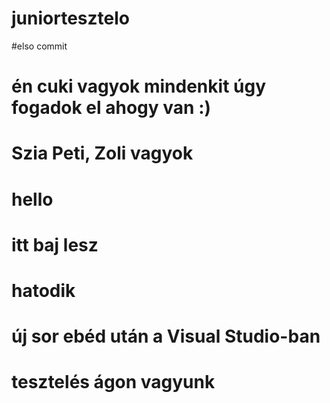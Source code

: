 # juniortesztelo
#elso commit
# én cuki vagyok mindenkit úgy fogadok el ahogy van :)
# Szia Peti, Zoli vagyok
# hello
# itt baj lesz
# hatodik
# új sor ebéd után a Visual Studio-ban
# tesztelés ágon vagyunk
